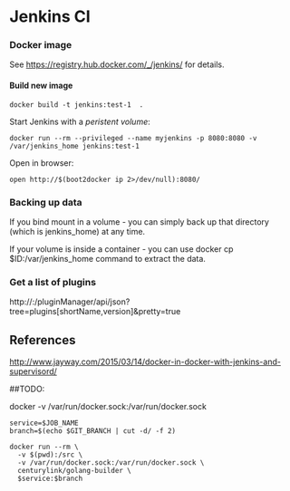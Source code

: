# Jenkins CI


### Docker image
See https://registry.hub.docker.com/_/jenkins/ for details.

#### Build new image

	docker build -t jenkins:test-1  .

Start Jenkins with a *peristent volume*:

    docker run --rm --privileged --name myjenkins -p 8080:8080 -v /var/jenkins_home jenkins:test-1


Open in browser: 

	open http://$(boot2docker ip 2>/dev/null):8080/

### Backing up data

If you bind mount in a volume - you can simply back up that directory (which is jenkins_home) at any time.

If your volume is inside a container - you can use docker cp $ID:/var/jenkins_home command to extract the data.

### Get a list of plugins
http://<HOST>:<PORT>/pluginManager/api/json?tree=plugins[shortName,version]&pretty=true

## References
http://www.jayway.com/2015/03/14/docker-in-docker-with-jenkins-and-supervisord/

##TODO:

docker -v /var/run/docker.sock:/var/run/docker.sock

~~~
service=$JOB_NAME
branch=$(echo $GIT_BRANCH | cut -d/ -f 2)

docker run --rm \
  -v $(pwd):/src \
  -v /var/run/docker.sock:/var/run/docker.sock \
  centurylink/golang-builder \
  $service:$branch 
~~~